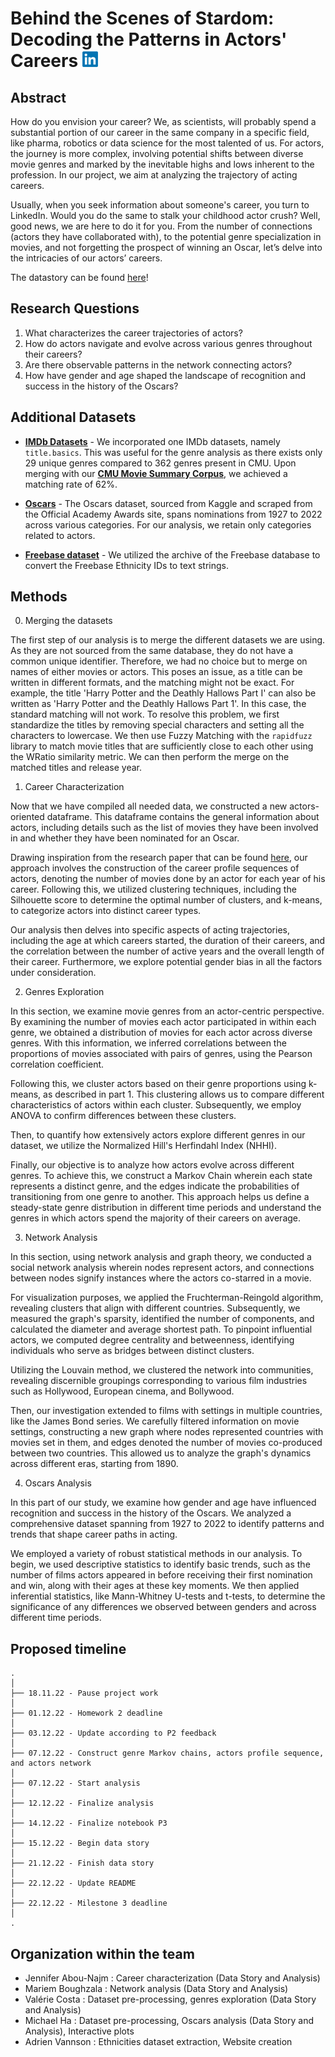 # Behind the Scenes of Stardom: Decoding the Patterns in Actors' Careers <img src="Data/Images/LinkedIn_logo_initials.png" alt="LinkedIn Logo" width="25" height="25">

## Abstract
How do you envision your career? We, as scientists, will probably spend a substantial portion of our career in the same company in a specific field, like pharma, robotics or data science for the most talented of us. For actors, the journey is more complex, involving potential shifts between diverse movie genres and marked by the inevitable highs and lows inherent to the profession. In our project, we aim at analyzing the trajectory of acting careers.

Usually, when you seek information about someone's career, you turn to LinkedIn. Would you do the same to stalk your childhood actor crush? Well, good news, we are here to do it for you. From the number of connections (actors they have collaborated with), to the potential genre specialization in movies, and not forgetting the prospect of winning an Oscar, let’s delve into the intricacies of our actors’ careers. 

The datastory can be found [here](https://adrienvannson.github.io/epfl-ada-datastory/)!

## Research Questions

1. What characterizes the career trajectories of actors?
2. How do actors navigate and evolve across various genres throughout their careers?
3. Are there observable patterns in the network connecting actors?
4. How have gender and age shaped the landscape of recognition and success in the history of the Oscars?


## Additional Datasets

- [**IMDb Datasets**](https://www.imdb.com/interfaces/) - We incorporated one IMDb datasets, namely `title.basics`. This was useful for the genre analysis as there exists only 29 unique genres compared to 362 genres present in CMU. Upon merging with our [**CMU Movie Summary Corpus**](http://www.cs.cmu.edu/~ark/personas/), we achieved a matching rate of 62%.


- [**Oscars**](https://www.kaggle.com/datasets/unanimad/the-oscar-award) - The Oscars dataset, sourced from Kaggle and scraped from the Official Academy Awards site, spans nominations from $1927$ to $2022$ across various categories. For our analysis, we retain only categories related to actors.


- [**Freebase dataset**](https://developers.google.com/freebase) - We utilized the archive of the Freebase database to convert the Freebase Ethnicity IDs to text strings.


## Methods

0. Merging the datasets

The first step of our analysis is to merge the different datasets we are using. As they are not sourced from the same database, they do not have a common unique identifier. Therefore, we had no choice but to merge on names of either movies or actors. This poses an issue, as a title can be written in different formats, and the matching might not be exact. For example, the title 'Harry Potter and the Deathly Hallows Part I' can also be written as 'Harry Potter and the Deathly Hallows Part 1'. In this case, the standard matching will not work. To resolve this problem, we first standardize the titles by removing special characters and setting all the characters to lowercase. We then use Fuzzy Matching with the `rapidfuzz` library to match movie titles that are sufficiently close to each other using the WRatio similarity metric. We can then perform the merge on the matched titles and release year.


1. Career Characterization

Now that we have compiled all needed data, we constructed a new actors-oriented dataframe. This dataframe contains the general information about actors, including details such as the list of movies they have been involved in and whether they have been nominated for an Oscar.

Drawing inspiration from the research paper that can be found [here](https://www.nature.com/articles/s41467-019-10213-0), our approach involves the construction of the career profile sequences of actors, denoting the number of movies done by an actor for each year of his career. Following this, we utilized clustering techniques, including the Silhouette score to determine the optimal number of clusters, and k-means, to categorize actors into distinct career types.

Our analysis then delves into specific aspects of acting trajectories, including the age at which careers started, the duration of their careers, and the correlation between the number of active years and the overall length of their career. Furthermore, we explore potential gender bias in all the factors under consideration.

2. Genres Exploration

In this section, we examine movie genres from an actor-centric perspective. By examining the number of movies each actor participated in within each genre, we obtained a distribution of movies for each actor across diverse genres. With this information, we inferred correlations between the proportions of movies associated with pairs of genres, using the Pearson correlation coefficient.

Following this, we cluster actors based on their genre proportions using k-means, as described in part 1. This clustering allows us to compare different characteristics of actors within each cluster. Subsequently, we employ ANOVA to confirm differences between these clusters.

Then, to quantify how extensively actors explore different genres in our dataset, we utilize the Normalized Hill's Herfindahl Index (NHHI).

Finally, our objective is to analyze how actors evolve across different genres. To achieve this, we construct a Markov Chain wherein each state represents a distinct genre, and the edges indicate the probabilities of transitioning from one genre to another. This approach helps us define a steady-state genre distribution in different time periods and understand the genres in which actors spend the majority of their careers on average.

3. Network Analysis

In this section, using network analysis and graph theory, we conducted a social network analysis wherein nodes represent actors, and connections between nodes signify instances where the actors co-starred in a movie. 

For visualization purposes, we applied the Fruchterman-Reingold algorithm, revealing clusters that align with different countries. Subsequently, we measured the graph's sparsity, identified the number of components, and calculated the diameter and average shortest path. To pinpoint influential actors, we computed degree centrality and betweenness, identifying individuals who serve as bridges between distinct clusters.

Utilizing the Louvain method, we clustered the network into communities, revealing discernible groupings corresponding to various film industries such as Hollywood, European cinema, and Bollywood.

Then, our investigation extended to films with settings in multiple countries, like the James Bond series. We carefully filtered information on movie settings, constructing a new graph where nodes represented countries with movies set in them, and edges denoted the number of movies co-produced between two countries. This allowed us to analyze the graph's dynamics across different eras, starting from 1890.

4. Oscars Analysis

In this part of our study, we examine how gender and age have influenced recognition and success in the history of the Oscars. We analyzed a comprehensive dataset spanning from $1927$ to $2022$ to identify patterns and trends that shape career paths in acting. 

We employed a variety of robust statistical methods in our analysis. To begin, we used descriptive statistics to identify basic trends, such as the number of films actors appeared in before receiving their first nomination and win, along with their ages at these key moments. We then applied inferential statistics, like Mann-Whitney U-tests and t-tests, to determine the significance of any differences we observed between genders and across different time periods.

## Proposed timeline

```
.
│
├── 18.11.22 - Pause project work
│
├── 01.12.22 - Homework 2 deadline
│
├── 03.12.22 - Update according to P2 feedback
│
├── 07.12.22 - Construct genre Markov chains, actors profile sequence, and actors network
│
├── 07.12.22 - Start analysis
│
├── 12.12.22 - Finalize analysis
│
├── 14.12.22 - Finalize notebook P3
│
├── 15.12.22 - Begin data story
│
├── 21.12.22 - Finish data story
│
├── 22.12.22 - Update README
│
├── 22.12.22 - Milestone 3 deadline
│
.
```

## Organization within the team

- Jennifer Abou-Najm : Career characterization (Data Story and Analysis)
- Mariem Boughzala : Network analysis (Data Story and Analysis)
- Valérie Costa : Dataset pre-processing, genres exploration (Data Story and Analysis)
- Michael Ha : Dataset pre-processing, Oscars analysis (Data Story and Analysis), Interactive plots
- Adrien Vannson : Ethnicities dataset extraction, Website creation


